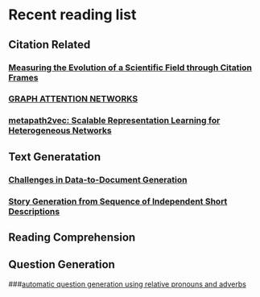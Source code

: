 # Recent reading list

## Citation Related
### [Measuring the Evolution of a Scientific Field through Citation Frames](https://www.transacl.org/ojs/index.php/tacl/article/view/1266)
### [GRAPH ATTENTION NETWORKS](https://openreview.net/pdf?id=rJXMpikCZ)
### [metapath2vec: Scalable Representation Learning for Heterogeneous Networks](https://ericdongyx.github.io/papers/KDD17-dong-chawla-swami-metapath2vec.pdf)

## Text Generatation
### [Challenges in Data-to-Document Generation](https://aclweb.org/anthology/D17-1239)
### [Story Generation from Sequence of Independent Short Descriptions](https://arxiv.org/pdf/1707.05501)

## Reading Comprehension

## Question Generation
###[automatic question generation using relative pronouns and adverbs](aclweb.org/anthology/P18-3022)
